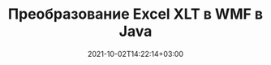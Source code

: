 ---
############################# Static ############################
layout: "autogen-gist"
date: 2021-10-02T14:22:14+03:00
draft: false
path: "ru/total/java/conversion/xlt-to-wmf/"
other_out_formats: "PDF DOC DOCX DOCM DOT DOTX DOTM TXT RTF HTML HTM MHTML MHT XLS XLSX XLSM XLSB XLT XLTX XLTM XLAM CSV TSV DIF SXC FODS PPT PPTX PPS PPSX PPSM POT POTX PPTM POTM ODT OTT OTP ODP ODS EMZ WMZ SVG SVGZ XPS TEX DCM WMF EMF BMP PNG GIF JPEG TIFF ICO WEBP JP2 TGA PSB PSD EPUB MD XML JSON DICOM FODP JPG"
ad_headline: "Преобразование Java XLT в WMF"
ad_description: "API преобразования документов XLT в WMF для Java | Поддерживается более 100 форматов файлов"

############################# Head ############################
head_title: "Преобразование Excel XLT в WMF с помощью API преобразования электронных таблиц Java"
head_description: "100% собственная библиотека преобразования документов Java для преобразования электронных таблиц Excel XLT в WMF и более 100 других форматов файлов изображений и документов в приложениях Java."

############################# Header ############################
title: "Преобразование Excel XLT в WMF в Java"
description: "Используя встроенную библиотеку преобразования документов Excel — конвертируйте XLT в WMF и более 100 других форматов файлов в любом типе приложений на основе Java с максимальной точностью. Работайте с расширенным набором функций преобразования документов, чтобы оставаться под контролем и настраивать внешний вид преобразованных документов по своему вкусу. Программно конвертируйте все популярные форматы листов Excel в документы Word, презентации PowerPoint, PDF, Photoshop, электронные книги, веб-файлы и файлы изображений и из них без использования каких-либо внешних API или программного обеспечения. Работая с API преобразования Java в Excel, вы можете легко преобразовать весь документ сразу или выбрать определенные страницы исходного документа на основе выбранных диапазонов страниц или разных номеров страниц, чтобы легко преобразовать документ в поддерживаемый формат."

############################# SubMenu ############################
submenu:
    enable: false

############################# Content ############################
content:
    enable: true
    block:
    - title_left: "Как конвертировать XLT в WMF на Java"
      content_left: |
          Выполните преобразование файлов XLT в WMF на Java, выполнив три простых шага. Просмотрите преобразованный документ как есть или визуализируйте его для просмотра в формате HTML без какой-либо зависимости от внешнего программного обеспечения.

          -   Создайте новый экземпляр класса **Converter** и загрузите файл XLT.
          -   Установите **ConvertOptions** для типа документа WMF.
          -   Вызов метода **Convert** экземпляра класса **Converter** для преобразования в WMF
          -   Установить параметры для просмотра HTML
          -   Создайте объект **Viewer** для просмотра преобразованного WMF в формате HTML.
          
      title_right: "Инструкции по загрузке и установке"
      content_right: |
          Вам потребуются пространства имен `GroupDocs.Conversion` и `GroupDocs.Viewer` для преобразования более 100 документов и форматов файлов изображений, таких как PDF, Microsoft Word, Excel, PowerPoint, Project, Visio, Outlook, HTML и диаграммы. Изучите другие [Java API для документов Office](https://products.conholdate.com/total/java/), предлагаемые Conholdate.Total.
          
          Получите соответствующие файлы сборки из [загрузок](https://downloads.conholdate.com/total/java) или загрузите весь пакет из [Maven](https://repository.conholdate.com/webapp/#/artifacts/browse/tree/General/repo), чтобы добавить `Conholdate.Total` прямо в вашу рабочую область.
          
      gisthash: "675fd7fb45acf595fd9f872593eb2899"
      gistfile: "excel-worksheet-to-pdf-conversion.java"

    - title_left: "Преобразование Excel в PDF/Word/HTML/PPTX"
      content_left: |
          Преобразуйте свой рабочий лист Excel в другие популярные форматы документов, такие как PDF, HTML, презентации PowerPoint и форматы файлов обработки Word на Java. Загрузите исходный файл электронной таблицы Excel (XLS, XLSX) и сохраните его как преобразованный документ в различных поддерживаемых форматах файлов.

          -   Создайте новый экземпляр класса **Converter** и загрузите **XLSX** в качестве входного файла.
          -   Создайте правильный класс **ConvertOptions**, например. (**PdfConvertOptions** для преобразования в PDF, **WordProcessingConvertOptions** для преобразования в форматы Word, **MarkupConvertOptions** для преобразования в HTML, **PresentationConvertOptions** для преобразования в форматы PowerPoint)
          -   Вызвать метод **Convert** экземпляра класса **Converter** для преобразования в формат документа PDF/HTML/PPTX или DOCX.
          
      title_right: "Преобразование всего документа или отдельных страниц"
      content_right: |
          Использование API преобразования документов для Java очень просто и не зависит от платформы, поскольку не требует установки каких-либо внешних приложений, таких как Microsoft Office, для выполнения преобразования из Excel в другие форматы файлов. Выберите список нужных страниц на основе различных номеров страниц или преобразуйте последовательный диапазон страниц в один из поддерживаемых форматов документов.
          
          Загружайте исходные документы, используя расширенные параметры для управления комментариями, аннотациями, водяными знаками и паролями в защищенных документах в процессе преобразования файлов. Вы также можете настроить внешний вид преобразованных документов, используя гибкий набор функций работы с документами.
          
      gisthash: "675fd7fb45acf595fd9f872593eb2899"
      gistfile: "excel-to-pdf-word-html-powerpoint-conversion.java"
          
    - title_left: "Конвертировать защищенный паролем XLT в WMF"
      content_left: |
          Аккуратно загружайте и конвертируйте документы, защищенные паролем, в приложениях на основе Java. API преобразования форматов файлов также поддерживает визуализацию удаленных документов из различных источников, включая S3, Blob, FTP, Stream, URL или локальный диск.

          -   Создайте новый экземпляр класса **Converter** и передайте путь к исходному документу.
          -   Создайте правильный класс **ConvertOptions**, например. (PdfConvertOptions, WordProcessingConvertOptions, SpreadsheetConvertOptions и т. д.)
          -   Вызовите метод **Convert** экземпляра класса **Converter** и передайте имя файла для преобразованного документа
        
      title_right: "Извлечение информации из исходного документа"
      content_right: |
          Функция извлечения информации о документах не только позволяет получить основную информацию об исходном файле документа, но также поддерживает извлечение некоторой ценной информации, специфичной для формата файла, такой как даты начала и окончания проекта файла Microsoft Project, любые ограничения печати документа PDF, список папок, заключенных в файле данных Outlook и т. д.

          Преобразуйте популярные форматы файлов документов в различных операционных системах, таких как Windows, Linux или macOS, используя среды разработки, такие как NetBeans, IntelliJ IDEA и Eclipse.
          
      gisthash: "35e23082b8fa43502d6784c38947eef1"
      gistfile: "password-protected-word-document-to-pdf-conversion.java"

    - title_left: "Добавить водяной знак в Excel и преобразовать в PDF"
      content_left: |
          API преобразования документов Java позволяет точно преобразовывать документы листа Excel точно так же, как исходный файл, и применять текстовый водяной знак к преобразованным страницам документа. Используйте параметры водяного знака, такие как шрифт, цвет, ширина, высота, фон и угол поворота, при добавлении текстового водяного знака в документ Excel и преобразовании в файл PDF.

          -   Создайте новый экземпляр класса **Converter** и загрузите входной документ.
          -   Создайте правильный класс **ConvertOptions**, например. (PdfConvertOptions, WordProcessingConvertOptions, SpreadsheetConvertOptions и т. д.)
          -   Задайте свойство **Водяной знак** экземпляра **ConvertOptions**.
          -   Укажите свойства водяного знака (цвет, ширина, текст, высота и т. д.)
          -   Вызов метода **Convert** экземпляра класса **Converter** для преобразования в PDF
        
      title_right: "Кэширование результатов преобразованного документа"
      content_right: |
          В некоторых случаях размер преобразованного документа больше, и для преобразования требуется время. Библиотека преобразования документов предлагает функцию кэширования для эффективного управления такими ситуациями и ускорения повторяющегося процесса преобразования. Включите интерфейс ICache для работы с настраиваемой реализацией кэша с помощью точки расширения и управляйте преобразованием кэша по своему усмотрению.

          Результат преобразования по умолчанию сохраняется на локальном диске, но любой тип кэш-хранилища может поддерживаться путем реализации соответствующих интерфейсов, таких как Amazon S3, Dropbox, Google Drive, Windows Azure, Reddis или любой другой.
          
      gisthash: "6999e55b491eea2906d7fefe2e636e33"
      gistfile: "add-watermark-to-excel-worksheet-and-convert-to-pdf.java"
############################# About Formats ############################
about_formats:
    enable: false
############################# More Formats ############################
more_formats:
    enable: true
    auto: false
    other_out_formats: PDF DOC DOCX DOCM DOT DOTX DOTM TXT RTF HTML HTM MHTML MHT XLS XLSX XLSM XLSB XLT XLTX XLTM XLAM CSV TSV DIF SXC FODS PPT PPTX PPS PPSX PPSM POT POTX PPTM POTM ODT OTT OTP ODP ODS EMZ WMZ SVG SVGZ XPS TEX DCM WMF EMF BMP PNG GIF JPEG TIFF ICO WEBP JP2 TGA PSB PSD EPUB MD XML JSON DICOM FODP JPG
############################# Back to top ###############################
back_to_top:
  enable: true
---